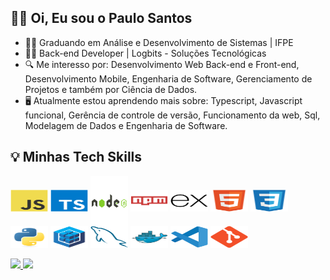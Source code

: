 ## 👨‍💻 Oi, Eu sou o Paulo Santos
 
* 👨‍🎓 Graduando em Análise e Desenvolvimento de Sistemas | IFPE
* 👨‍💻 Back-end Developer | Logbits - Soluções Tecnológicas
* 🔍 Me interesso por: Desenvolvimento Web Back-end e Front-end, Desenvolvimento Mobile, Engenharia de Software, Gerenciamento de Projetos e também por Ciência de Dados.
* 🖥️ Atualmente estou aprendendo mais sobre: Typescript, Javascript funcional, Gerência de controle de versão, Funcionamento da web, Sql, Modelagem de Dados e Engenharia de Software.

## 💡 Minhas Tech Skills 
<div style="display: inline_block">
    <img align="center" alt="Paulo-Js" height="35" width="60" src="https://raw.githubusercontent.com/devicons/devicon/master/icons/javascript/javascript-original.svg">
    <img align="center" alt="Paulo-Ts" height="35" width="60" src="https://raw.githubusercontent.com/devicons/devicon/master/icons/typescript/typescript-original.svg">
    <img align="center" alt="Paulo-Node" height="80" width="60" src="https://raw.githubusercontent.com/devicons/devicon/master/icons/nodejs/nodejs-original-wordmark.svg">
    <img align="center" alt="Paulo-Npm" height="35" width="60" src="https://raw.githubusercontent.com/devicons/devicon/master/icons/npm/npm-original-wordmark.svg">
    <img align="center" alt="Paulo-Express" height="35" width="60" src="https://raw.githubusercontent.com/devicons/devicon/master/icons/express/express-original.svg">
    <img align="center" alt="Paulo-HTML" height="35" width="60" src="https://raw.githubusercontent.com/devicons/devicon/master/icons/html5/html5-original.svg">
    <img align="center" alt="Paulo-CSS" height="35" width="60" src="https://raw.githubusercontent.com/devicons/devicon/master/icons/css3/css3-original.svg">   
    <img align="center" alt="Paulo-Python" height="35" width="60" src="https://raw.githubusercontent.com/devicons/devicon/master/icons/python/python-original.svg">
    <img align="center" alt="Paulo-Sequelize" height="35" width="60" src="https://raw.githubusercontent.com/devicons/devicon/master/icons/sequelize/sequelize-original.svg">
    <img align="center" alt="Paulo-Mysql" height="35" width="60" src="https://raw.githubusercontent.com/devicons/devicon/master/icons/mysql/mysql-original.svg">
    <img align="center" alt="Paulo-Docker" height="35" width="60" src="https://raw.githubusercontent.com/devicons/devicon/master/icons/docker/docker-original.svg">
    <img align="center" alt="Paulo-Vscode" height="35" width="60" src="https://raw.githubusercontent.com/devicons/devicon/master/icons/vscode/vscode-original.svg">
    <img align="center" alt="Paulo-Git" height="35" width="60" src="https://raw.githubusercontent.com/devicons/devicon/master/icons/git/git-original.svg">
</div><br>

<div>
  <a href="https://github.com/Paulo-Ed">
  <img height="190em" src="https://github-readme-stats.vercel.app/api?username=Paulo-Ed&include_all_commits=true&count_private=true&show_icons=true&theme=github_dark"/>
  <img height="190em" src="https://github-readme-stats.vercel.app/api/top-langs/?username=Paulo-Ed&langs_count=8&layout=compact&theme=github_dark"/>
</div>



